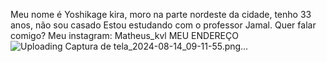 Meu nome é Yoshikage kira, moro na parte nordeste da cidade, tenho 33 anos, não sou casado
Estou estudando com o professor Jamal.
Quer falar comigo? Meu instagram: Matheus_kvl
MEU ENDEREÇO
![Uploading Captura de tela_2024-08-14_09-11-55.png…]()
